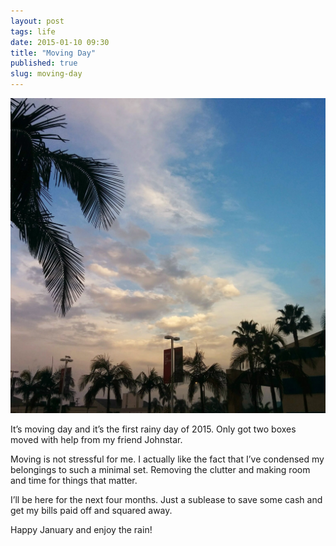 ```yaml
---
layout: post
tags: life
date: 2015-01-10 09:30
title: "Moving Day"
published: true
slug: moving-day
---
```


![](/images/moving-day.jpg)

It’s moving day and it’s the first rainy day of 2015. Only got two boxes moved with help from my friend Johnstar.

Moving is not stressful for me. I actually like the fact that I’ve condensed my belongings to such a minimal set. Removing the clutter and making room and time for things that matter.

I’ll be here for the next four months. Just a sublease to save some cash and get my bills paid off and squared away.

Happy January and enjoy the rain!
